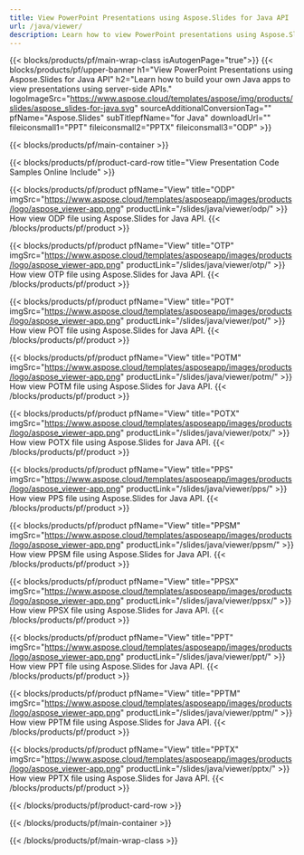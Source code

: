 ```yaml
---
title: View PowerPoint Presentations using Aspose.Slides for Java API
url: /java/viewer/
description: Learn how to view PowerPoint presentations using Aspose.Slides for Java API. This tutorial provides step-by-step instructions and code examples.
---
```


{{< blocks/products/pf/main-wrap-class isAutogenPage="true">}}
{{< blocks/products/pf/upper-banner h1="View PowerPoint Presentations using Aspose.Slides for Java API" h2="Learn how to build your own Java apps to view presentations using server-side APIs." logoImageSrc="https://www.aspose.cloud/templates/aspose/img/products/slides/aspose_slides-for-java.svg" sourceAdditionalConversionTag="" pfName="Aspose.Slides" subTitlepfName="for Java" downloadUrl="" fileiconsmall1="PPT" fileiconsmall2="PPTX" fileiconsmall3="ODP" >}}

{{< blocks/products/pf/main-container >}}

{{< blocks/products/pf/product-card-row title="View Presentation Code Samples Online Include" >}}

{{< blocks/products/pf/product pfName="View" title="ODP" imgSrc="https://www.aspose.cloud/templates/asposeapp/images/products/logo/aspose_viewer-app.png" productLink="/slides/java/viewer/odp/" >}}
How view ODP file using Aspose.Slides for Java API.
{{< /blocks/products/pf/product >}}

{{< blocks/products/pf/product pfName="View" title="OTP" imgSrc="https://www.aspose.cloud/templates/asposeapp/images/products/logo/aspose_viewer-app.png" productLink="/slides/java/viewer/otp/" >}}
How view OTP file using Aspose.Slides for Java API.
{{< /blocks/products/pf/product >}}

{{< blocks/products/pf/product pfName="View" title="POT" imgSrc="https://www.aspose.cloud/templates/asposeapp/images/products/logo/aspose_viewer-app.png" productLink="/slides/java/viewer/pot/" >}}
How view POT file using Aspose.Slides for Java API.
{{< /blocks/products/pf/product >}}

{{< blocks/products/pf/product pfName="View" title="POTM" imgSrc="https://www.aspose.cloud/templates/asposeapp/images/products/logo/aspose_viewer-app.png" productLink="/slides/java/viewer/potm/" >}}
How view POTM file using Aspose.Slides for Java API.
{{< /blocks/products/pf/product >}}

{{< blocks/products/pf/product pfName="View" title="POTX" imgSrc="https://www.aspose.cloud/templates/asposeapp/images/products/logo/aspose_viewer-app.png" productLink="/slides/java/viewer/potx/" >}}
How view POTX file using Aspose.Slides for Java API.
{{< /blocks/products/pf/product >}}

{{< blocks/products/pf/product pfName="View" title="PPS" imgSrc="https://www.aspose.cloud/templates/asposeapp/images/products/logo/aspose_viewer-app.png" productLink="/slides/java/viewer/pps/" >}}
How view PPS file using Aspose.Slides for Java API.
{{< /blocks/products/pf/product >}}

{{< blocks/products/pf/product pfName="View" title="PPSM" imgSrc="https://www.aspose.cloud/templates/asposeapp/images/products/logo/aspose_viewer-app.png" productLink="/slides/java/viewer/ppsm/" >}}
How view PPSM file using Aspose.Slides for Java API.
{{< /blocks/products/pf/product >}}

{{< blocks/products/pf/product pfName="View" title="PPSX" imgSrc="https://www.aspose.cloud/templates/asposeapp/images/products/logo/aspose_viewer-app.png" productLink="/slides/java/viewer/ppsx/" >}}
How view PPSX file using Aspose.Slides for Java API.
{{< /blocks/products/pf/product >}}

{{< blocks/products/pf/product pfName="View" title="PPT" imgSrc="https://www.aspose.cloud/templates/asposeapp/images/products/logo/aspose_viewer-app.png" productLink="/slides/java/viewer/ppt/" >}}
How view PPT file using Aspose.Slides for Java API.
{{< /blocks/products/pf/product >}}

{{< blocks/products/pf/product pfName="View" title="PPTM" imgSrc="https://www.aspose.cloud/templates/asposeapp/images/products/logo/aspose_viewer-app.png" productLink="/slides/java/viewer/pptm/" >}}
How view PPTM file using Aspose.Slides for Java API.
{{< /blocks/products/pf/product >}}

{{< blocks/products/pf/product pfName="View" title="PPTX" imgSrc="https://www.aspose.cloud/templates/asposeapp/images/products/logo/aspose_viewer-app.png" productLink="/slides/java/viewer/pptx/" >}}
How view PPTX file using Aspose.Slides for Java API.
{{< /blocks/products/pf/product >}}

{{< /blocks/products/pf/product-card-row >}}

{{< /blocks/products/pf/main-container >}}
    
{{< /blocks/products/pf/main-wrap-class >}}